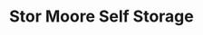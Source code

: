 ---
title: "Stor Moore Self Storage"
url: /yorktown/stor-moore-self-storage/
shop: storage rental
---